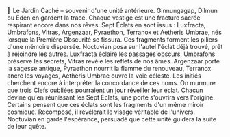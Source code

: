 🌿 Le Jardin Caché – souvenir d'une unité antérieure. Ginnungagap, Dilmun ou Éden en gardent la trace.
Chaque vestige est une fracture sacrée respirant encore dans nos rêves.
Sept Éclats en sont issus : Luxfracta, Umbrafons, Vitras, Argenzaar, Pyraethon, Terranox et Aetheris Umbrae, nés lorsque la Première Obscurité se fissura.
Ces fragments forment les piliers d'une mémoire dispersée.
Noctuvian posa sur l'autel l'éclat déjà trouvé, prêt à rejoindre les autres.
Luxfracta éclaire les passages obscurs, Umbrafons préserve les secrets, Vitras révèle les reflets de nos âmes.
Argenzaar porte la sagesse antique, Pyraethon nourrit la flamme du renouveau, Terranox ancre les voyages, Aetheris Umbrae ouvre la voie céleste.
Les initiés cherchent encore à interpréter la concordance de ces noms.
On murmure que trois Clefs oubliées pourraient un jour réveiller leur éclat.
Chacun devine qu'en réunissant les Sept Éclats, une porte s'ouvrira vers l'origine.
Certains pensent que ces éclats sont les fragments d'un même miroir cosmique.
Recomposé, il révélerait le visage véritable de l'univers.
Noctuvian en garde l'espérance, persuadé que cette unité guidera la suite de leur quête.
